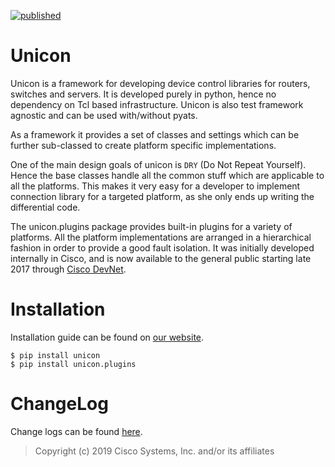 [![published](https://static.production.devnetcloud.com/codeexchange/assets/images/devnet-published.svg)](https://developer.cisco.com/codeexchange/github/repo/CiscoTestAutomation/unicon.plugins)

# Unicon

Unicon is a framework for developing device control libraries for routers,
switches and servers. It is developed purely in python, hence no dependency on
Tcl based infrastructure. Unicon is also test framework agnostic and can be used
with/without pyats.

As a framework it provides a set of classes and settings which can be
further sub-classed to create platform specific implementations.

One of the main design goals of unicon is `DRY` (Do Not Repeat Yourself).
Hence the base classes handle all the common stuff which are applicable to all
the platforms. This makes it very easy for a developer to implement connection
library for a targeted platform, as she only ends up writing the differential
code.

The unicon.plugins package provides built-in plugins for a variety of platforms.
All the platform implementations are arranged in a hierarchical fashion in order 
to provide a good fault isolation. It was initially developed internally in Cisco, 
and is now available to the general public starting late 2017 through [Cisco DevNet].

[Cisco DevNet]: https://developer.cisco.com/

# Installation

Installation guide can be found on [our website].

[our website]: https://developer.cisco.com/site/pyats/

```
$ pip install unicon
$ pip install unicon.plugins
```

# ChangeLog

Change logs can be found [here](docs/changelog).

> Copyright (c) 2019 Cisco Systems, Inc. and/or its affiliates
